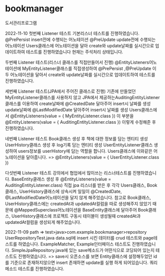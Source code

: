 # bookmanager
도서관리프로그램

2022-11-10
첫번째 Listener 테스트
기본리스너 테스트를 진행하였습니다.
@PrePersist insert전에 수행되는 어노테이션
@PreUpdate  update전에 수행되는 어노테이션
Users클래스에 어노테이션을 달아 create와 update날짜를 실시간으로 업데이트하여
테스트를 진행하였습니다 현재는 주석처리 상태입니다.

두번째 Listener 테스트(리스너 클래스를 직접만들어서 진행)
@EntityListeners어노테이션에 MyEntityListener클래스를 직접생성하여 
@PrePersist ,@PreUpdate 이두 어노테이션을 달아서 
create와 update날짜를 실시간으로 업데이트하여 테스트를 진행하였습니다.

세번째 Listener 테스트(JPA에서 주어진 클래스로 진행)
기존에 만들었던 MyEntityListener클래스를 사용하지 않고
JPA에서 제공하는AuditingEntityListener 클래스를 이용하여
create날짜에 @CreatedDate 달아주어 insert시 날짜를 생성
update날짜에 @LastModifiedDate 달아주어 insert시 날짜를 생성
Users클래스에서 @EntityListeners(value = { MyEntityListener.class }) 이 부분을
@EntityListeners(value = { AuditingEntityListener.class }) 이렇게 수정해준 후 진행하였습니다.


네번째 Listener 테스트
Book클래스 생성 후 책에 대한 정보를 담는 엔티티 생성
UserHistory클래스 생성 후 log기록 담는 엔티티 생성
UserEntityListener클래스 생성하여 users정보를 userHistory에 담는 역할을 합니다.
Users클래스에 이와같은 어노테이션을 달아줍니다. => @EntityListeners(value = { UserEntityListener.class })

다섯번째 Listener 테스트
강의에서 협업에서 많이쓰는 리스너테스트를 진행하였습니다.
BaseEntity클래스 생성 후 
@EntityListeners(value = AuditingEntityListener.class)
직접 jpa 리스너를 받은 후 
각각 Users클래스, Book클래스, UserHistory클래스에 상속시켜
일일이 @CreatedDate, @LastModifiedDate어노테이션을 달지 않게 해주었습니다.
참고로  Book클래스, UserHistory클래스에는 createdAt과 updatedAt컬럼을 따로 생성해주지 않았기 때문에
@MappedSuperclass어노테이션을 BaseEntity클래스에 달아주어  Book클래스, UserHistory클래스에 프로젝트
구동시 테이블이 생성될때 createdAt과 updatedAt컬럼을 생성되게 해주었습니다.

2022-11-09
path => test>java>com.example.bookmanager>repository
UserRepositoryTest.java
data.sql에 insert 시킨 데이터를 crud 테스트와 page테스트를 하였습니다.
ExampleMatcher, Example인터페이스 테스트도 진행하였습니다.
SimpleJpaRepository.java에 있는 save메소드가 어떤식으로 코딩되어 있는지 테스트도 진행하였습니다.
=> save시 오픈소스를 보면
   Entity클래스에 설정해두었던 id를 기준으로 존재하지않으면 insert 존재하면 update를 실행
   하게 되어있습니다.
쿼리메소드 테스트를 진행하였습니다.

